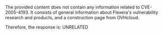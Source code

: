The provided content does not contain any information related to CVE-2005-4193. It consists of general information about Flexera's vulnerability research and products, and a construction page from OVHcloud.

Therefore, the response is: UNRELATED